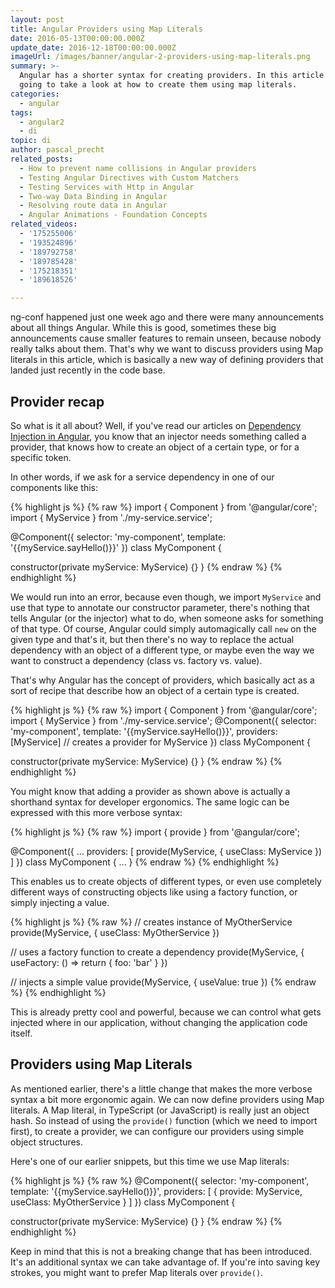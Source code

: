 ```yaml
---
layout: post
title: Angular Providers using Map Literals
date: 2016-05-13T00:00:00.000Z
update_date: 2016-12-18T00:00:00.000Z
imageUrl: /images/banner/angular-2-providers-using-map-literals.png
summary: >-
  Angular has a shorter syntax for creating providers. In this article we're
  going to take a look at how to create them using map literals.
categories:
  - angular
tags:
  - angular2
  - di
topic: di
author: pascal_precht
related_posts:
  - How to prevent name collisions in Angular providers
  - Testing Angular Directives with Custom Matchers
  - Testing Services with Http in Angular
  - Two-way Data Binding in Angular
  - Resolving route data in Angular
  - Angular Animations - Foundation Concepts
related_videos:
  - '175255006'
  - '193524896'
  - '189792758'
  - '189785428'
  - '175218351'
  - '189618526'

---
```


ng-conf happened just one week ago and there were many announcements about all things Angular. While this is good, sometimes these big announcements cause smaller features to remain unseen, because nobody really talks about them. That's why we want to discuss providers using Map literals in this article, which is basically a new way of defining providers that landed just recently in the code base.

## Provider recap

So what is it all about? Well, if you've read our articles on [Dependency Injection in Angular](/angular/2015/05/18/dependency-injection-in-angular-2.html), you know that an injector needs something called a provider, that knows how to create an object of a certain type, or for a specific token.

In other words, if we ask for a service dependency in one of our components like this:

{% highlight js %}
{% raw %}
import { Component } from '@angular/core';
import { MyService } from './my-service.service';

@Component({
  selector: 'my-component',
  template: '{{myService.sayHello()}}'
})
class MyComponent {

  constructor(private myService: MyService) {}
}
{% endraw %}
{% endhighlight %}

We would run into an error, because even though, we import `MyService` and use that type to annotate our constructor parameter, there's nothing that tells Angular (or the injector) what to do, when someone asks for something of that type. Of course, Angular could simply automagically call `new` on the given type and that's it, but then there's no way to replace the actual dependency with an object of a different type, or maybe even the way we want to construct a dependency (class vs. factory vs. value).

That's why Angular has the concept of providers, which basically act as a sort of recipe that describe how an object of a certain type is created.

{% highlight js %}
{% raw %}
import { Component } from '@angular/core';
import { MyService } from './my-service.service';
@Component({
  selector: 'my-component',
  template: '{{myService.sayHello()}}',
  providers: [MyService] // creates a provider for MyService
})
class MyComponent {

  constructor(private myService: MyService) {}
}
{% endraw %}
{% endhighlight %}

You might know that adding a provider as shown above is actually a shorthand syntax for developer ergonomics. The same logic can be expressed with this more verbose syntax:

{% highlight js %}
{% raw %}
import { provide } from '@angular/core';

@Component({
  ...
  providers: [
    provide(MyService, { useClass: MyService })
  ]
})
class MyComponent {
  ...
}
{% endraw %}
{% endhighlight %}

This enables us to create objects of different types, or even use completely different ways of constructing objects like using a factory function, or simply injecting a value.

{% highlight js %}
{% raw %}
// creates instance of MyOtherService
provide(MyService, { useClass: MyOtherService })

// uses a factory function to create a dependency
provide(MyService, { useFactory: () => return { foo: 'bar' } })

// injects a simple value
provide(MyService, { useValue: true })
{% endraw %}
{% endhighlight %}

This is already pretty cool and powerful, because we can control what gets injected where in our application, without changing the application code itself.

## Providers using Map Literals

As mentioned earlier, there's a little change that makes the more verbose syntax a bit more ergonomic again. We can now define providers using Map literals. A Map literal, in TypeScript (or JavaScript) is really just an object hash. So instead of using the `provide()` function (which we need to import first), to create a provider, we can configure our providers using simple object structures.

Here's one of our earlier snippets, but this time we use Map literals:

{% highlight js %}
{% raw %}
@Component({
  selector: 'my-component',
  template: '{{myService.sayHello()}}',
  providers: [
    { provide: MyService, useClass: MyOtherService }
  ]
})
class MyComponent {

  constructor(private myService: MyService) {}
}
{% endraw %}
{% endhighlight %}

Keep in mind that this is not a breaking change that has been introduced. It's an additional syntax we can take advantage of. If you're into saving key strokes, you might want to prefer Map literals over `provide()`.
